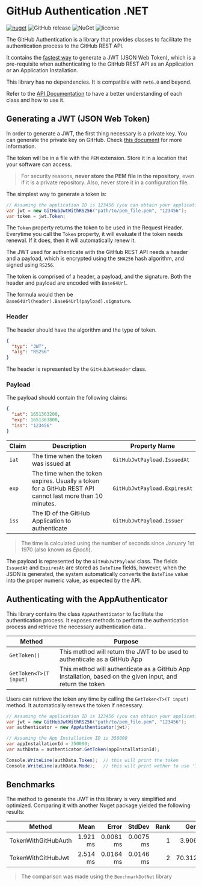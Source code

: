 # GitHub Authentication .NET

[![nuget](https://img.shields.io/nuget/v/GitHubAuth.svg)](https://www.nuget.org/packages/GitHubAuth/) 
![GitHub release](https://img.shields.io/github/release/olavodias/GitHubAuth.svg)
![NuGet](https://img.shields.io/nuget/dt/GitHubAuth.svg)
![license](https://img.shields.io/github/license/olavodias/GitHubAuth.svg)

The GitHub Authentication is a library that provides classes to facilitate the authentication process to the GitHub REST API.

It contains the [fastest way](#benchmarks) to generate a JWT (JSON Web Token), which is a pre-requisite when authenticating to the GitHub REST API as an Application or an Application Installation.

This library has no dependencies. It is compatible with `net6.0` and beyond.

Refer to the [API Documentation](https://olavodias.github.io/GitHubApps) to have a better understanding of each class and how to use it.

## Generating a JWT (JSON Web Token)

In order to generate a JWT, the first thing necessary is a private key. You can generate the private key on GitHub. Check [this document](https://docs.github.com/en/apps/creating-github-apps/authenticating-with-a-github-app/managing-private-keys-for-github-apps#generating-private-keys) for more information.

The token will be in a file with the `PEM` extension. Store it in a location that your software can access.

> For security reasons, **never store the PEM file in the repository**, even if it is a private repository. Also, never store it in a configuration file.

The simplest way to generate a token is:

```cs
// Assuming the application ID is 123456 (you can obtain your application ID in GitHub)
var jwt = new GitHubJwtWithRS256("path/to/pem_file.pem", "123456");
var token = jwt.Token;
```

The `Token` property returns the token to be used in the Request Header. Everytime you call the `Token` property, it will evaluate if the token needs renewal. If it does, then it will automatically renew it.

The JWT used for authenticate with the GitHub REST API needs a header and a payload, which is encrypted using the `SHA256` hash algorithm, and signed using `RS256`.

The token is comprised of a header, a payload, and the signature. Both the header and payload are encoded with `Base64Url`.

The formula would then be `Base64Url(header).Base64Url(payload).signature`.

### Header

The header should have the algorithm and the type of token.

```json
{
  "typ": "JWT",
  "alg": "RS256"
}
```

The header is represented by the `GitHubJwtHeader` class.

### Payload

The payload should contain the following claims:

```json
{
  "iat": 1651363200,
  "exp": 1651363800,
  "iss": "123456"
}
```

| Claim | Description | Property Name |
| ----- | ----------- | ------------- |
| `iat` | The time when the token was issued at | `GitHubJwtPayload.IssuedAt` |
| `exp` | The time when the token expires. Usually a token for a GitHub REST API cannot last more than 10 minutes. | `GitHubJwtPayload.ExpiresAt` |
| `iss` | The ID of the GitHub Application to authenticate | `GitHubJwtPayload.Issuer` |

> The time is calculated using the number of seconds since January 1st 1970 (also known as *Epoch*).

The payload is represented by the `GitHubJwtPayload` class. The fields `IssuedAt` and `ExpiresAt` are stored as `DateTime` fields, however, when the JSON is generated, the system automatically converts the `DateTime` value into the proper numeric value, as expected by the API.

## Authenticating with the AppAuthenticator

This library contains the class `AppAuthenticator` to facilitate the authentication process. It exposes methods to perform the authentication process and retrieve the necessary authentication data..

| Method | Purpose |
| ------ | ------- |
| `GetToken()` | This method will return the JWT to be used to authenticate as a GitHub App |
| `GetToken<T>(T input)` | This method will authenticate as a GitHub App Installation, based on the given input, and return the token |

Users can retrieve the token any time by calling the `GetToken<T>(T input)` method. It automatically renews the token if necessary.

```cs
// Assuming the application ID is 123456 (you can obtain your application ID in GitHub)
var jwt = new GitHubJwtWithRS256("path/to/pem_file.pem", "123456");
var authenticator = new AppAuthenticator(jwt);

// Assuming the App Installation ID is 350000
var appInstallationId = 350000;
var authData = authenticator.GetToken(appInstallationId);

Console.WriteLine(authData.Token);  // this will print the token
Console.WriteLine(authData.Mode);   // this will print wether to use 'Token' or 'Bearer'
```

## Benchmarks

The method to generate the JWT in this library is very simplified and optimized. Comparing it with another Nuget package yielded the following results:

| Method              | Mean     | Error     | StdDev    | Rank | Gen0    | Gen1   | Allocated |
|-------------------- |---------:|----------:|----------:|-----:|--------:|-------:|----------:|
| TokenWithGitHubAuth | 1.921 ms | 0.0081 ms | 0.0075 ms |    1 |  3.9063 |      - |  29.83 KB |
| TokenWithGitHubJwt  | 2.514 ms | 0.0164 ms | 0.0146 ms |    2 | 70.3125 | 3.9063 | 329.65 KB |

> The comparison was made using the `BenchmarkDotNet` library